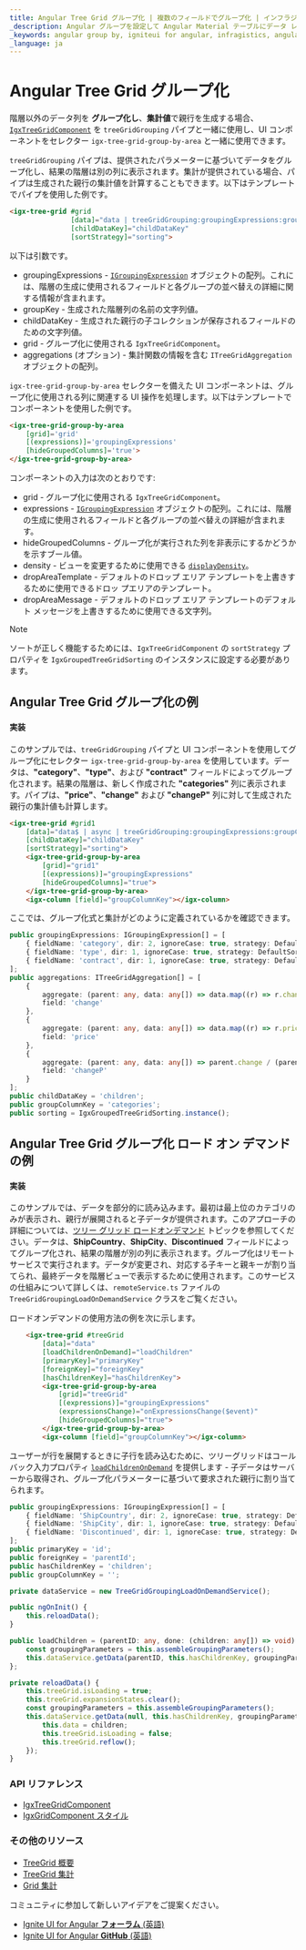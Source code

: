 ```yaml
---
title: Angular Tree Grid グループ化 | 複数のフィールドでグループ化 | インフラジスティックス
_description: Angular グループを設定して Angular Material テーブルにデータ レコードを視覚化し、グループ化されたデータを個別の列グループに視覚化できます。
_keywords: angular group by, igniteui for angular, infragistics, angular グループ化, インフラジスティックス
_language: ja
---
```


# Angular Tree Grid グループ化

階層以外のデータ列を **グループ化し**、**集計値**で親行を生成する場合、[`IgxTreeGridComponent`]({environment:angularApiUrl}/classes/igxtreegridcomponent.html) を `treeGridGrouping` パイプと一緒に使用し、UI コンポーネントをセレクター `igx-tree-grid-group-by-area` と一緒に使用できます。

`treeGridGrouping` パイプは、提供されたパラメーターに基づいてデータをグループ化し、結果の階層は別の列に表示されます。集計が提供されている場合、パイプは生成された親行の集計値を計算することもできます。以下はテンプレートでパイプを使用した例です。

```html
<igx-tree-grid #grid 
               [data]="data | treeGridGrouping:groupingExpressions:groupKey:childDataKey:grid:aggregations"
               [childDataKey]="childDataKey"
               [sortStrategy]="sorting">
```

以下は引数です。
- groupingExpressions - [`IGroupingExpression`]({environment:angularApiUrl}/interfaces/igroupingexpression.html) オブジェクトの配列。これには、階層の生成に使用されるフィールドと各グループの並べ替えの詳細に関する情報が含まれます。
- groupKey - 生成された階層列の名前の文字列値。
- childDataKey - 生成された親行の子コレクションが保存されるフィールドのための文字列値。
- grid - グループ化に使用される `IgxTreeGridComponent`。
- aggregations (オプション) - 集計関数の情報を含む `ITreeGridAggregation` オブジェクトの配列。

`igx-tree-grid-group-by-area` セレクターを備えた UI コンポーネントは、グループ化に使用される列に関連する UI 操作を処理します。以下はテンプレートでコンポーネントを使用した例です。

```html
<igx-tree-grid-group-by-area
    [grid]='grid'
    [(expressions)]='groupingExpressions'
    [hideGroupedColumns]='true'>
</igx-tree-grid-group-by-area>
```

コンポーネントの入力は次のとおりです:
- grid - グループ化に使用される `IgxTreeGridComponent`。
- expressions - [`IGroupingExpression`]({environment:angularApiUrl}/interfaces/igroupingexpression.html) オブジェクトの配列。これには、階層の生成に使用されるフィールドと各グループの並べ替えの詳細が含まれます。
- hideGroupedColumns - グループ化が実行された列を非表示にするかどうかを示すブール値。
- density - ビューを変更するために使用できる [`displayDensity`]({environment:angularApiUrl}/classes/igxgridcomponent.html#displaydensity)。
- dropAreaTemplate - デフォルトのドロップ エリア テンプレートを上書きするために使用できるドロッ プエリアのテンプレート。
- dropAreaMessage - デフォルトのドロップ エリア テンプレートのデフォルト メッセージを上書きするために使用できる文字列。

> [!NOTE]
> ソートが正しく機能するためには、`IgxTreeGridComponent` の `sortStrategy` プロパティを `IgxGroupedTreeGridSorting` のインスタンスに設定する必要があります。

## Angular Tree Grid グループ化の例

<code-view style="height:850px" 
           data-demos-base-url="{environment:lobDemosBaseUrl}" 
           iframe-src="{environment:lobDemosBaseUrl}/treegrid-finjs" alt="Angular Tree Grid グループ化の例">
</code-view>

<div class="divider--half"></div>

#### 実装

このサンプルでは、`treeGridGrouping` パイプと UI コンポーネントを使用してグループ化にセレクター `igx-tree-grid-group-by-area` を使用しています。データは、**"category"**、**"type"**、および **"contract"** フィールドによってグループ化されます。結果の階層は、新しく作成された **"categories"** 列に表示されます。パイプは、**"price"**、**"change"** および **"changeP"** 列に対して生成された親行の集計値も計算します。

```html
<igx-tree-grid #grid1
    [data]="data$ | async | treeGridGrouping:groupingExpressions:groupColumnKey:childDataKey:grid1:aggregations"
    [childDataKey]="childDataKey"
    [sortStrategy]="sorting">
    <igx-tree-grid-group-by-area
        [grid]="grid1"
        [(expressions)]="groupingExpressions"
        [hideGroupedColumns]="true">
    </igx-tree-grid-group-by-area>
    <igx-column [field]="groupColumnKey"></igx-column>
```

ここでは、グループ化式と集計がどのように定義されているかを確認できます。

```typescript
public groupingExpressions: IGroupingExpression[] = [
    { fieldName: 'category', dir: 2, ignoreCase: true, strategy: DefaultSortingStrategy.instance() },
    { fieldName: 'type', dir: 1, ignoreCase: true, strategy: DefaultSortingStrategy.instance() },
    { fieldName: 'contract', dir: 1, ignoreCase: true, strategy: DefaultSortingStrategy.instance() }
];
public aggregations: ITreeGridAggregation[] = [
    {
        aggregate: (parent: any, data: any[]) => data.map((r) => r.change).reduce((ty, u) => ty + u, 0),
        field: 'change'
    },
    {
        aggregate: (parent: any, data: any[]) => data.map((r) => r.price).reduce((ty, u) => ty + u, 0),
        field: 'price'
    },
    {
        aggregate: (parent: any, data: any[]) => parent.change / (parent.price - parent.change) * 100,
        field: 'changeP'
    }
];
public childDataKey = 'children';
public groupColumnKey = 'categories';
public sorting = IgxGroupedTreeGridSorting.instance();
```

## Angular Tree Grid グループ化 ロード オン デマンドの例

<code-view style="height:850px" 
           data-demos-base-url="{environment:demosBaseUrl}" 
           iframe-src="{environment:demosBaseUrl}/tree-grid/treegrid-group-by-load-on-demand" alt="Angular Tree Grid グループ化 ロード オン デマンドの例">
</code-view>

<div class="divider--half"></div>

#### 実装

このサンプルでは、データを部分的に読み込みます。最初は最上位のカテゴリのみが表示され、親行が展開されると子データが提供されます。このアプローチの詳細については、[ツリー グリッド ロードオンデマンド](load-on-demand.md) トピックを参照してください。データは、**ShipCountry**、**ShipCity**、**Discontinued** フィールドによってグループ化され、結果の階層が別の列に表示されます。グループ化はリモート サービスで実行されます。データが変更され、対応する子キーと親キーが割り当てられ、最終データを階層ビューで表示するために使用されます。このサービスの仕組みについて詳しくは、`remoteService.ts` ファイルの `TreeGridGroupingLoadOnDemandService` クラスをご覧ください。

ロードオンデマンドの使用方法の例を次に示します。

```html
    <igx-tree-grid #treeGrid
        [data]="data"
        [loadChildrenOnDemand]="loadChildren"
        [primaryKey]="primaryKey"
        [foreignKey]="foreignKey"
        [hasChildrenKey]="hasChildrenKey">
        <igx-tree-grid-group-by-area
            [grid]="treeGrid"
            [(expressions)]="groupingExpressions"
            (expressionsChange)="onExpressionsChange($event)"
            [hideGroupedColumns]="true">
        </igx-tree-grid-group-by-area>
        <igx-column [field]="groupColumnKey"></igx-column>
```

ユーザーが行を展開するときに子行を読み込むために、ツリーグリッドはコールバック入力プロパティ [`loadChildrenOnDemand`]({environment:angularApiUrl}/classes/igxtreegridcomponent.html#loadchildrenondemand) を提供します - 子データはサーバーから取得され、グループ化パラメーターに基づいて要求された親行に割り当てられます。

```typescript
public groupingExpressions: IGroupingExpression[] = [
    { fieldName: 'ShipCountry', dir: 2, ignoreCase: true, strategy: DefaultSortingStrategy.instance() },
    { fieldName: 'ShipCity', dir: 1, ignoreCase: true, strategy: DefaultSortingStrategy.instance() },
    { fieldName: 'Discontinued', dir: 1, ignoreCase: true, strategy: DefaultSortingStrategy.instance() }
];
public primaryKey = 'id';
public foreignKey = 'parentId';
public hasChildrenKey = 'children';
public groupColumnKey = '';

private dataService = new TreeGridGroupingLoadOnDemandService();

public ngOnInit() {
    this.reloadData();
}

public loadChildren = (parentID: any, done: (children: any[]) => void) => {
    const groupingParameters = this.assembleGroupingParameters();
    this.dataService.getData(parentID, this.hasChildrenKey, groupingParameters, (children) => done(children));
};

private reloadData() {
    this.treeGrid.isLoading = true;
    this.treeGrid.expansionStates.clear();
    const groupingParameters = this.assembleGroupingParameters();
    this.dataService.getData(null, this.hasChildrenKey, groupingParameters, (children) => {
        this.data = children;
        this.treeGrid.isLoading = false;
        this.treeGrid.reflow();
    });
}
```

### API リファレンス

<div class="divider--half"></div>

* [IgxTreeGridComponent]({environment:angularApiUrl}/classes/igxtreegridcomponent.html)
* [IgxGridComponent スタイル]({environment:sassApiUrl}/#function-igx-grid-theme)

### その他のリソース

<div class="divider--half"></div>

* [TreeGrid 概要](tree-grid.md)
* [TreeGrid 集計](summaries.md)
* [Grid 集計](../grid/summaries.md)

<div class="divider--half"></div>
コミュニティに参加して新しいアイデアをご提案ください。

* [Ignite UI for Angular **フォーラム** (英語) ](https://www.infragistics.com/community/forums/f/ignite-ui-for-angular)
* [Ignite UI for Angular **GitHub** (英語) ](https://github.com/IgniteUI/igniteui-angular)
